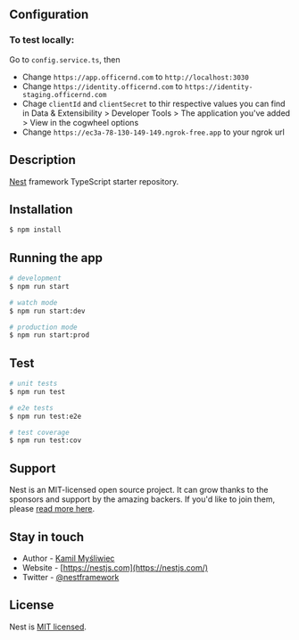 ## Configuration

### To test locally:

Go to `config.service.ts`, then

-   Change `https://app.officernd.com` to `http://localhost:3030`
-   Change `https://identity.officernd.com` to `https://identity-staging.officernd.com`
-   Chage `clientId` and `clientSecret` to thir respective values you can find in Data & Extensibility > Developer Tools > The application you've added > View in the cogwheel options
-   Change `https://ec3a-78-130-149-149.ngrok-free.app` to your ngrok url

## Description

[Nest](https://github.com/nestjs/nest) framework TypeScript starter repository.

## Installation

```bash
$ npm install
```

## Running the app

```bash
# development
$ npm run start

# watch mode
$ npm run start:dev

# production mode
$ npm run start:prod
```

## Test

```bash
# unit tests
$ npm run test

# e2e tests
$ npm run test:e2e

# test coverage
$ npm run test:cov
```

## Support

Nest is an MIT-licensed open source project. It can grow thanks to the sponsors and support by the amazing backers. If you'd like to join them, please [read more here](https://docs.nestjs.com/support).

## Stay in touch

-   Author - [Kamil Myśliwiec](https://kamilmysliwiec.com)
-   Website - [https://nestjs.com](https://nestjs.com/)
-   Twitter - [@nestframework](https://twitter.com/nestframework)

## License

Nest is [MIT licensed](LICENSE).

